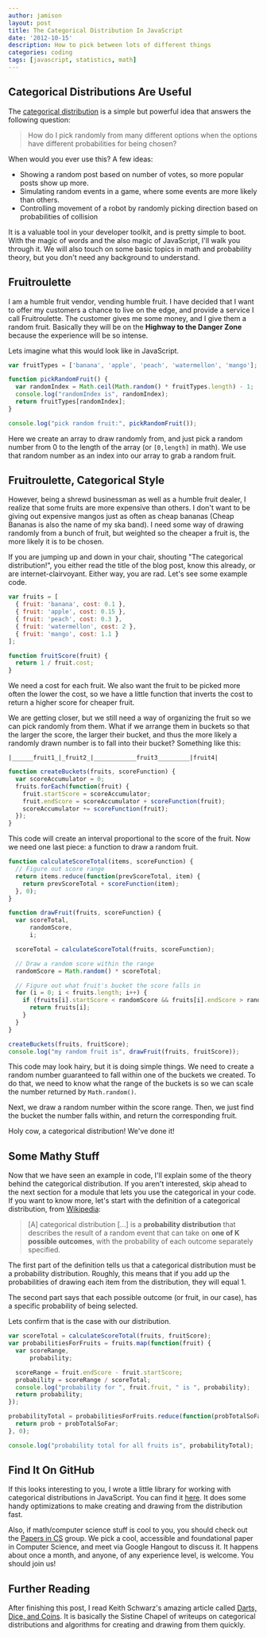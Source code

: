 ```yaml
---
author: jamison
layout: post
title: The Categorical Distribution In JavaScript
date: '2012-10-15'
description: How to pick between lots of different things
categories: coding
tags: [javascript, statistics, math]
---
```


## Categorical Distributions Are Useful
The
[categorical distribution](http://en.wikipedia.org/wiki/Categorical_distribution)
is a simple but powerful idea that answers the following question:

> How do I pick randomly from many different options when the options have
> different probabilities for being chosen?

When would you ever use this? A few ideas:

* Showing a random post based on number of votes, so more popular posts show up more.
* Simulating random events in a game, where some events are more likely than others.
* Controlling movement of a robot by randomly picking direction based on probabilities of collision

It is a valuable tool in your developer toolkit, and is pretty simple to boot.
With the magic of words and the also magic of JavaScript, I'll walk you through
it. We will also touch on some basic topics in math and probability theory, but
you don't need any background to understand.

## Fruitroulette

I am a humble fruit vendor, vending humble fruit. I have decided that I want to
offer my customers a chance to live on the edge, and provide a service I call
Fruitroulette. The customer gives me some money, and I give them a random fruit.
Basically they will be on the __Highway to the Danger Zone__ because the experience
will be so intense.

Lets imagine what this would look like in JavaScript.

```javascript
var fruitTypes = ['banana', 'apple', 'peach', 'watermellon', 'mango'];

function pickRandomFruit() {
  var randomIndex = Math.ceil(Math.random() * fruitTypes.length) - 1;
  console.log("randomIndex is", randomIndex);
  return fruitTypes[randomIndex];
}

console.log("pick random fruit:", pickRandomFruit());
```

Here we create an array to draw randomly from, and just pick a random number
from 0 to the length of the array (or `[0,length]` in math). We use that
random number as an index into our array to grab a random fruit.

## Fruitroulette, Categorical Style

However, being a shrewd businessman as well as a humble fruit dealer, I realize
that some fruits are more expensive than others. I don't want to be giving out
expensive mangos just as often as cheap bananas (Cheap Bananas is also the name
of my ska band). I need some way of drawing randomly from a bunch of fruit,
but weighted so the cheaper a fruit is, the more likely it is to be chosen.

If you are jumping up and down in your chair, shouting "The categorical
distribution!", you either read the title of the blog post, know this already,
or are internet-clairvoyant. Either way, you are rad. Let's see some example code.

```javascript
var fruits = [
  { fruit: 'banana', cost: 0.1 },
  { fruit: 'apple', cost: 0.15 },
  { fruit: 'peach', cost: 0.3 },
  { fruit: 'watermellon', cost: 2 },
  { fruit: 'mango', cost: 1.1 }
];

function fruitScore(fruit) {
  return 1 / fruit.cost;
}
```

We need a cost for each fruit. We also want the fruit to be picked more often
the lower the cost, so we have a little function that inverts the cost to 
return a higher score for cheaper fruit.

We are getting closer, but we still need a way of organizing the fruit so
we can pick randomly from them. What if we arrange them in buckets so that
the larger the score, the larger their bucket, and thus the more likely a
randomly drawn number is to fall into their bucket? Something like this:


`|______fruit1_|_fruit2_|____________fruit3_________|fruit4|`


```javascript
function createBuckets(fruits, scoreFunction) {
  var scoreAccumulator = 0;
  fruits.forEach(function(fruit) {
    fruit.startScore = scoreAccumulator;
    fruit.endScore = scoreAccumulator + scoreFunction(fruit);
    scoreAccumulator += scoreFunction(fruit);
  });
}
```

This code will create an interval proportional to the score of the fruit. Now
we need one last piece: a function to draw a random fruit.


```javascript
function calculateScoreTotal(items, scoreFunction) {
  // Figure out score range
  return items.reduce(function(prevScoreTotal, item) {
    return prevScoreTotal + scoreFunction(item);
  }, 0);
}

function drawFruit(fruits, scoreFunction) {
  var scoreTotal,
      randomScore,
      i;

  scoreTotal = calculateScoreTotal(fruits, scoreFunction);

  // Draw a random score within the range
  randomScore = Math.random() * scoreTotal;

  // Figure out what fruit's bucket the score falls in
  for (i = 0; i < fruits.length; i++) {
    if (fruits[i].startScore < randomScore && fruits[i].endScore > randomScore) {
      return fruits[i];
    }
  }
}

createBuckets(fruits, fruitScore);
console.log("my random fruit is", drawFruit(fruits, fruitScore));
```

This code may look hairy, but it is doing simple things. We need to create
a random number guaranteed to fall within one of the buckets we created. To do
that, we need to know what the range of the buckets is so we can scale the
number returned by `Math.random()`.

Next, we draw a random number within the score range. Then, we just find the
bucket the number falls within, and return the corresponding fruit.

Holy cow, a categorical distribution! We've done it!

## Some Mathy Stuff

Now that we have seen an example in code, I'll explain some of the theory behind
the categorical distribution. If you aren't interested, skip ahead to the next section for a module that
lets you use the categorical in your code. If you want to know more, let's start
with  the definition of a categorical distribution, from
[Wikipedia](http://en.wikipedia.org/wiki/Categorical_distribution):

> [A] categorical distribution [...] is a **probability distribution** that
> describes the result of a random event that can take on **one of K possible
> outcomes**, with the probability of each outcome separately specified.

The first part of the definition tells us that a categorical distribution must
be a probability distribution. Roughly, this means that if you add up the
probabilities of drawing each item from the distribution, they will equal 1.

The second part says that each possible outcome (or fruit, in our case), has a
specific probability of being selected.

Lets confirm that is the case with our distribution.

```javascript
var scoreTotal = calculateScoreTotal(fruits, fruitScore);
var probabilitiesForFruits = fruits.map(function(fruit) {
  var scoreRange,
      probability;

  scoreRange = fruit.endScore - fruit.startScore;
  probability = scoreRange / scoreTotal;
  console.log("probability for ", fruit.fruit, " is ", probability);
  return probability;
});

probabilityTotal = probabilitiesForFruits.reduce(function(probTotalSoFar, prob) {
  return prob + probTotalSoFar;
}, 0);

console.log("probability total for all fruits is", probabilityTotal);
```

## Find It On GitHub

If this looks interesting to you, I wrote a little library for working with
categorical distributions in JavaScript. You can find it
[here](https://github.com/jergason/categorical). It does some handy optimizations
to make creating and drawing from the distribution fast.

Also, if math/computer science stuff is cool to you, you should check out the
[Papers in CS](https://groups.google.com/forum/?fromgroups#!forum/papers-in-computer-science)
group. We pick a cool, accessible and foundational paper in Computer Science, 
and meet via Google Hangout to discuss it. It happens about once a month, and
anyone, of any experience level, is welcome. You should join us!

## Further Reading

After finishing this post, I read Keith Schwarz's amazing article called
[Darts, Dice, and Coins](http://www.keithschwarz.com/darts-dice-coins/). It
is basically the Sistine Chapel of writeups on categorical distributions and
algorithms for creating and drawing from them quickly.
